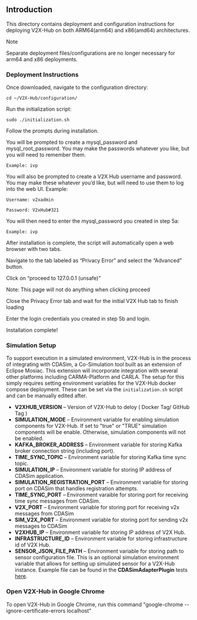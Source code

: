 ## Introduction
This directory contains deployment and configuration instructions for deploying V2X-Hub on both ARM64(arm64) and x86(amd64) architectures.

> [!NOTE]
> Separate deployment files/configurations are no longer necessary for arm64 and x86 deployments.

### Deployment Instructions
Once downloaded, navigate to the configuration directory:
```
cd ~/V2X-Hub/configuration/
```
Run the initialization script:
```
sudo ./initialization.sh
```
Follow the prompts during installation.

You will be prompted to create a mysql_password and mysql_root_password. You may make the passwords whatever you like, but you will need to remember them.
```
Example: ivp
```
You will also be prompted to create a V2X Hub username and password. You may make these whatever you’d like, but will need to use them to log into the web UI. Example:
```
Username: v2xadmin

Password: V2xHub#321
```
You will then need to enter the mysql_password you created in step 5a:
```
Example: ivp
```
After installation is complete, the script will automatically open a web browser with two tabs.

Navigate to the tab labeled as “Privacy Error” and select the “Advanced” button.

Click on “proceed to 127.0.0.1 (unsafe)”

Note: This page will not do anything when clicking proceed

Close the Privacy Error tab and wait for the initial V2X Hub tab to finish loading

Enter the login credentials you created in step 5b and login.

Installation complete!

### Simulation Setup

To support execution in a simulated environment, V2X-Hub is in the process of integrating with CDASim, a Co-Simulation tool built as an extension of Eclipse Mosiac. This extension will incorporate integration with several other platforms including CARMA-Platform and CARLA. The setup for this simply requires setting environment variables for the V2X-Hub docker compose deployment. These can be set via the `initialization.sh` script and can be manually edited after.

* **V2XHUB_VERSION** – Version of V2X-Hub to deloy ( Docker Tag/ GitHub Tag )
* **SIMULATION_MODE** – Environment variable for enabling simulation components for V2X-Hub. If set to "true" or "TRUE" simulation components will be enable. Otherwise, simulation components will not be enabled.
* **KAFKA_BROKER_ADDRESS** – Environment variable for storing Kafka broker connection string (including port).
* **TIME_SYNC_TOPIC** – Environment variable for storing Kafka time sync topic.
* **SIMULATION_IP** – Environment variable for storing IP address of CDASim application.
* **SIMULATION_REGISTRATION_PORT** – Environment variable for storing port on CDASim that handles registration attempts.
* **TIME_SYNC_PORT** – Environment varaible for storing port for receiving time sync messages from CDASim.
* **V2X_PORT** – Environment variable for storing port for receiving v2x messages from CDASim
* **SIM_V2X_PORT** – Environment variable for storing port for sending v2x messages to CDASim
* **V2XHUB_IP** – Environment variable for storing IP address of V2X Hub.
* **INFRASTRUCTURE_ID** – Environment variable for storing infrastructure id of V2X Hub.
* **SENSOR_JSON_FILE_PATH** – Environment variable for storing path to sensor configuration file. This is an optional simulation environment variable that allows for setting up simulated sensor for a V2X-Hub instance. Example file can be found in the **CDASimAdapterPlugin** tests [here](../src/v2i-hub/CDASimAdapter/test/sensors.json).

### Open V2X-Hub in Google Chrome
 To open V2X-Hub in Google Chrome, run this command "google-chrome --ignore-certificate-errors localhost"